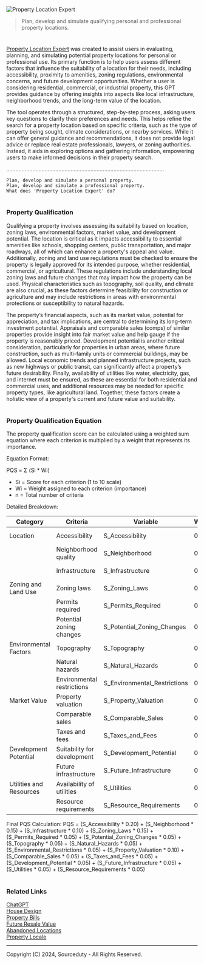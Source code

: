 ![Property Location Expert](https://github.com/user-attachments/assets/d3a1c963-afff-436c-8cea-5b1ad25c63d6)

> Plan, develop and simulate qualifying personal and professional property locations.

#

[Property Location Expert](https://chatgpt.com/g/g-dcOOpiQPR-property-location-expert) was created to assist users in evaluating, planning, and simulating potential property locations for personal or professional use. Its primary function is to help users assess different factors that influence the suitability of a location for their needs, including accessibility, proximity to amenities, zoning regulations, environmental concerns, and future development opportunities. Whether a user is considering residential, commercial, or industrial property, this GPT provides guidance by offering insights into aspects like local infrastructure, neighborhood trends, and the long-term value of the location.

The tool operates through a structured, step-by-step process, asking users key questions to clarify their preferences and needs. This helps refine the search for a property location based on specific criteria, such as the type of property being sought, climate considerations, or nearby services. While it can offer general guidance and recommendations, it does not provide legal advice or replace real estate professionals, lawyers, or zoning authorities. Instead, it aids in exploring options and gathering information, empowering users to make informed decisions in their property search.

.......................................................................................................

```
Plan, develop and simulate a personal property.
Plan, develop and simulate a professional property.
What does 'Property Location Expert' do?
```

#
### Property Qualification 

Qualifying a property involves assessing its suitability based on location, zoning laws, environmental factors, market value, and development potential. The location is critical as it impacts accessibility to essential amenities like schools, shopping centers, public transportation, and major roadways, all of which can enhance a property's appeal and value. Additionally, zoning and land use regulations must be checked to ensure the property is legally approved for its intended purpose, whether residential, commercial, or agricultural. These regulations include understanding local zoning laws and future changes that may impact how the property can be used. Physical characteristics such as topography, soil quality, and climate are also crucial, as these factors determine feasibility for construction or agriculture and may include restrictions in areas with environmental protections or susceptibility to natural hazards.

The property’s financial aspects, such as its market value, potential for appreciation, and tax implications, are central to determining its long-term investment potential. Appraisals and comparable sales (comps) of similar properties provide insight into fair market value and help gauge if the property is reasonably priced. Development potential is another critical consideration, particularly for properties in urban areas, where future construction, such as multi-family units or commercial buildings, may be allowed. Local economic trends and planned infrastructure projects, such as new highways or public transit, can significantly affect a property’s future desirability. Finally, availability of utilities like water, electricity, gas, and internet must be ensured, as these are essential for both residential and commercial uses, and additional resources may be needed for specific property types, like agricultural land. Together, these factors create a holistic view of a property's current and future value and suitability.

#
### Property Qualification Equation

The property qualification score can be calculated using a weighted sum equation where each criterion is multiplied by a weight that represents its importance.

Equation Format:

PQS = Σ (Si * Wi)

- Si = Score for each criterion (1 to 10 scale)
- Wi = Weight assigned to each criterion (importance)
- n = Total number of criteria

Detailed Breakdown:

| Category               | Criteria                   | Variable                     | Weight | Description                                      |
|------------------------|----------------------------|------------------------------|---------|--------------------------------------------------|
| Location               | Accessibility              | S_Accessibility              | 0.20    | Proximity to roads, public transport, etc.       |
|                        | Neighborhood quality       | S_Neighborhood               | 0.15    | Nearby amenities, crime rate, schools, etc.      |
|                        | Infrastructure             | S_Infrastructure             | 0.10    | Availability of utilities, internet, etc.        |
| Zoning and Land Use    | Zoning laws                | S_Zoning_Laws                | 0.15    | Compatibility with intended use                  |
|                        | Permits required           | S_Permits_Required           | 0.05    | Additional permits for development               |
|                        | Potential zoning changes   | S_Potential_Zoning_Changes   | 0.05    | Expected changes in zoning in the area           |
| Environmental Factors  | Topography                 | S_Topography                 | 0.05    | Suitability of land for construction/agriculture |
|                        | Natural hazards            | S_Natural_Hazards            | 0.05    | Susceptibility to floods, earthquakes, etc.      |
|                        | Environmental restrictions | S_Environmental_Restrictions | 0.05    | Nearby protected areas, wildlife, etc.           |
| Market Value           | Property valuation         | S_Property_Valuation         | 0.10    | Appraised value of the property                  |
|                        | Comparable sales           | S_Comparable_Sales           | 0.05    | Recent similar property sales in the area        |
|                        | Taxes and fees             | S_Taxes_and_Fees             | 0.05    | Property tax rate, HOA fees, etc.                |
| Development Potential  | Suitability for development| S_Development_Potential      | 0.05    | Subdivision potential, etc.                      |
|                        | Future infrastructure      | S_Future_Infrastructure      | 0.05    | Planned highways, transit expansions, etc.       |
| Utilities and Resources| Availability of utilities  | S_Utilities                  | 0.05    | Electricity, water, gas, internet availability   |
|                        | Resource requirements      | S_Resource_Requirements      | 0.05    | Additional needs for agriculture/industry        |

Final PQS Calculation:
PQS = (S_Accessibility * 0.20) + (S_Neighborhood * 0.15) + (S_Infrastructure * 0.10)
     + (S_Zoning_Laws * 0.15) + (S_Permits_Required * 0.05) + (S_Potential_Zoning_Changes * 0.05)
     + (S_Topography * 0.05) + (S_Natural_Hazards * 0.05) + (S_Environmental_Restrictions * 0.05)
     + (S_Property_Valuation * 0.10) + (S_Comparable_Sales * 0.05) + (S_Taxes_and_Fees * 0.05)
     + (S_Development_Potential * 0.05) + (S_Future_Infrastructure * 0.05)
     + (S_Utilities * 0.05) + (S_Resource_Requirements * 0.05)

#
### Related Links

[ChatGPT](https://github.com/sourceduty/ChatGPT)
<br>
[House Design](https://github.com/sourceduty/House_Design)
<br>
[Property Bills](https://github.com/sourceduty/Property_Bills)
<br>
[Future Resale Value](https://github.com/sourceduty/Future_Resale_Value)
<br>
[Abandoned Locations](https://github.com/sourceduty/Abandoned_Locations)
<br>
[Property Locale](https://github.com/sourceduty/Property_Locale)

***
Copyright (C) 2024, Sourceduty - All Rights Reserved.
